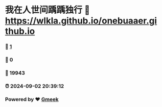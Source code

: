# 我在人世间踽踽独行 :link: https://wlkla.github.io/onebuaaer.github.io 
### :page_facing_up: [1](https://wlkla.github.io/onebuaaer.github.io/tag.html) 
### :speech_balloon: 0 
### :hibiscus: 19943 
### :alarm_clock: 2024-09-02 20:39:12 
### Powered by :heart: [Gmeek](https://github.com/Meekdai/Gmeek)
